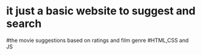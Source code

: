 # it just a basic website to suggest and search 
#the movie suggestions based on ratings and film genre 
#HTML,CSS and JS 
